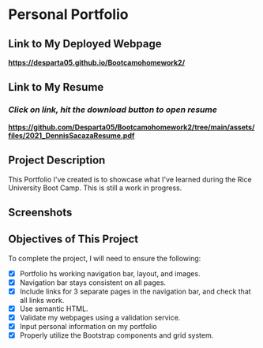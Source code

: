 # Personal Portfolio

## Link to My Deployed Webpage

**https://desparta05.github.io/Bootcamohomework2/**

## Link to My Resume

### ___Click on link, hit the download button to open resume___ ###

**https://github.com/Desparta05/Bootcamohomework2/tree/main/assets/files/2021_DennisSacazaResume.pdf**
## Project Description

This Portfolio I've created is to showcase what I've learned during the Rice University Boot Camp. This is still a work in progress.

## Screenshots



## Objectives of This Project

To complete the project, I will need to ensure the following:

- [x] Portfolio hs working navigation bar, layout, and images.
- [x] Navigation bar stays consistent on all pages.
- [x] Include links for 3 separate pages in the navigation bar, and check that all links work.
- [x] Use semantic HTML.
- [x] Validate my webpages using a validation service.
- [x] Input personal information on my portfolio
- [x] Properly utilize the Bootstrap components and grid system.